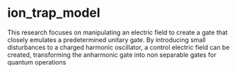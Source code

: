 # ion_trap_model
This research focuses on manipulating an electric field to create a gate that closely emulates a predetermined unitary gate.  By introducing small disturbances to a charged harmonic oscillator, a control electric field can be created, transforming the anharmonic gate into non separable gates for quantum operations  
